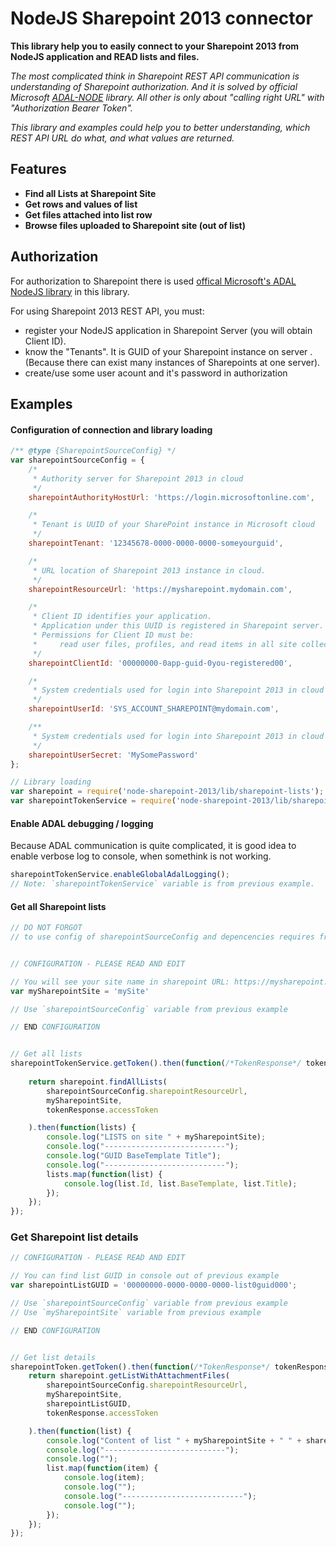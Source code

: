 NodeJS Sharepoint 2013 connector
================================

**This library help you to easily connect to your Sharepoint 2013 from NodeJS application and READ lists and files.**

*The most complicated think in Sharepoint REST API communication is understanding of Sharepoint authorization.
And it is solved by official Microsoft [ADAL-NODE](https://github.com/AzureAD/azure-activedirectory-library-for-nodejs) library.
All other is only about "calling right URL" with "Authorization Bearer Token".*

*This library and examples could help you to better understanding, which REST API URL do what, and what values are returned.*


Features
--------

- **Find all Lists at Sharepoint Site**
- **Get rows and values of list**
- **Get files attached into list row**
- **Browse files uploaded to Sharepoint site (out of list)**

Authorization
-------------
For authorization to Sharepoint there is used [offical Microsoft's ADAL NodeJS library](https://github.com/AzureAD/azure-activedirectory-library-for-nodejs) in this library.

For using Sharepoint 2013 REST API, you must:
 - register your NodeJS application in Sharepoint Server (you will obtain Client ID).
 - know the "Tenants". It is GUID of your Sharepoint instance on server .(Because there can exist many instances of Sharepoints at one server). 
 - create/use some user acount and it's password in authorization


Examples
--------

#### Configuration of connection and library loading

```javascript
/** @type {SharepointSourceConfig} */
var sharepointSourceConfig = {	
    /*
     * Authority server for Sharepoint 2013 in cloud
     */
    sharepointAuthorityHostUrl: 'https://login.microsoftonline.com',

    /*
     * Tenant is UUID of your SharePoint instance in Microsoft cloud
     */
    sharepointTenant: '12345678-0000-0000-0000-someyourguid',

    /*
     * URL location of Sharepoint 2013 instance in cloud.
     */
    sharepointResourceUrl: 'https://mysharepoint.mydomain.com',

    /*
     * Client ID identifies your application.
     * Application under this UUID is registered in Sharepoint server.
     * Permissions for Client ID must be:
     *     read user files, profiles, and read items in all site collections
     */
    sharepointClientId: '00000000-0app-guid-0you-registered00',

    /*
     * System credentials used for login into Sharepoint 2013 in cloud
     */
    sharepointUserId: 'SYS_ACCOUNT_SHAREPOINT@mydomain.com',

    /**
     * System credentials used for login into Sharepoint 2013 in cloud
     */
    sharepointUserSecret: 'MySomePassword'
};

// Library loading
var sharepoint = require('node-sharepoint-2013/lib/sharepoint-lists');
var sharepointTokenService = require('node-sharepoint-2013/lib/sharepoint-token')(sharepointSourceConfig);
```


#### Enable ADAL debugging / logging

Because ADAL communication is quite complicated, it is good idea to enable verbose log to console, when somethink is not working.

```javascript
sharepointTokenService.enableGlobalAdalLogging();
// Note: `sharepointTokenService` variable is from previous example.
```


#### Get all Sharepoint lists

```javascript
// DO NOT FORGOT
// to use config of sharepointSourceConfig and depencencies requires from the previous example!!!


// CONFIGURATION - PLEASE READ AND EDIT

// You will see your site name in sharepoint URL: https://mysharepoint.mydomain.com/sites/mySite/
var mySharepointSite = 'mySite'

// Use `sharepointSourceConfig` variable from previous example	

// END CONFIGURATION


// Get all lists
sharepointTokenService.getToken().then(function(/*TokenResponse*/ tokenResponse) {
   
    return sharepoint.findAllLists(
        sharepointSourceConfig.sharepointResourceUrl,
        mySharepointSite,
        tokenResponse.accessToken

    ).then(function(lists) {
        console.log("LISTS on site " + mySharepointSite);
        console.log("---------------------------");
        console.log("GUID BaseTemplate Title");
        console.log("---------------------------");
        lists.map(function(list) {
            console.log(list.Id, list.BaseTemplate, list.Title);
        });
    });
});
```


### Get Sharepoint list details

```javascript
// CONFIGURATION - PLEASE READ AND EDIT

// You can find list GUID in console out of previous example
var sharepointListGUID = '00000000-0000-0000-0000-list0guid000';

// Use `sharepointSourceConfig` variable from previous example	
// Use `mySharepointSite` variable from previous example	

// END CONFIGURATION


// Get list details 
sharepointToken.getToken().then(function(/*TokenResponse*/ tokenResponse) {
    return sharepoint.getListWithAttachmentFiles(
        sharepointSourceConfig.sharepointResourceUrl,
        mySharepointSite,
        sharepointListGUID,
        tokenResponse.accessToken

    ).then(function(list) {
        console.log("Content of list " + mySharepointSite + " " + sharepointListGUID);
        console.log("---------------------------");
        console.log("");
        list.map(function(item) {
            console.log(item);
            console.log("");
            console.log("---------------------------");
            console.log("");
        });
    });
});
```
